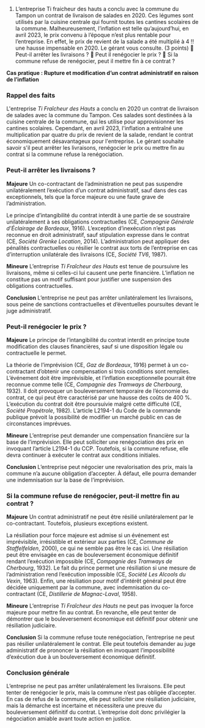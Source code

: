 1. L’entreprise Ti fraicheur des hauts a conclu avec la commune du Tampon un contrat de livraison de
salades en 2020. Ces légumes sont utilisés par la cuisine centrale qui fournit toutes les cantines
scolaires de la commune. Malheureusement, l’inflation est telle qu’aujourd’hui, en avril 2023, le
prix convenu à l’époque n’est plus rentable pour l’entreprise. En effet, le prix de revient de la salade
a été multiplié à 4 !! une hausse impensable en 2020. Le gérant vous consulte. (3 points)
 Peut-il arrêter les livraisons ?
 Peut il renégocier le prix ?
 Si la commune refuse de renégocier, peut il mettre fin à ce contrat ?

**Cas pratique : Rupture et modification d’un contrat administratif en raison de l’inflation**

### **Rappel des faits**

L'entreprise _Ti Fraîcheur des Hauts_ a conclu en 2020 un contrat de livraison de salades avec la commune du Tampon. Ces salades sont destinées à la cuisine centrale de la commune, qui les utilise pour approvisionner les cantines scolaires. Cependant, en avril 2023, l'inflation a entraîné une multiplication par quatre du prix de revient de la salade, rendant le contrat économiquement désavantageux pour l'entreprise. Le gérant souhaite savoir s'il peut arrêter les livraisons, renégocier le prix ou mettre fin au contrat si la commune refuse la renégociation.

### **Peut-il arrêter les livraisons ?**

**Majeure** Un co-contractant de l’administration ne peut pas suspendre unilatéralement l’exécution d’un contrat administratif, sauf dans des cas exceptionnels, tels que la force majeure ou une faute grave de l’administration.

Le principe d’intangibilité du contrat interdit à une partie de se soustraire unilatéralement à ses obligations contractuelles (CE, _Compagnie Générale d’Éclairage de Bordeaux_, 1916). L’exception d’inexécution n’est pas reconnue en droit administratif, sauf stipulation expresse dans le contrat (CE, _Société Grenke Location_, 2014). L’administration peut appliquer des pénalités contractuelles ou résilier le contrat aux torts de l’entreprise en cas d’interruption unilatérale des livraisons (CE, _Société TV6_, 1987).

**Mineure** L’entreprise _Ti Fraîcheur des Hauts_ est tenue de poursuivre les livraisons, même si celles-ci lui causent une perte financière. L’inflation ne constitue pas un motif suffisant pour justifier une suspension des obligations contractuelles.

**Conclusion** L’entreprise ne peut pas arrêter unilatéralement les livraisons, sous peine de sanctions contractuelles et d’éventuelles poursuites devant le juge administratif.

### **Peut-il renégocier le prix ?**

**Majeure** Le principe de l’intangibilité du contrat interdit en principe toute modification des clauses financières, sauf si une disposition légale ou contractuelle le permet.

La théorie de l’imprévision (CE, _Gaz de Bordeaux_, 1916) permet à un co-contractant d’obtenir une compensation si trois conditions sont remplies. L’événement doit être imprévisible, et l’inflation exceptionnelle pourrait être reconnue comme telle (CE, _Compagnie des Tramways de Cherbourg_, 1932). Il doit provoquer un bouleversement temporaire de l’économie du contrat, ce qui peut être caractérisé par une hausse des coûts de 400 %. L’exécution du contrat doit être poursuivie malgré cette difficulté (CE, _Société Propétrole_, 1982). L’article L2194-1 du Code de la commande publique prévoit la possibilité de modifier un marché public en cas de circonstances imprévues.

**Mineure** L’entreprise peut demander une compensation financière sur la base de l’imprévision. Elle peut solliciter une renégociation des prix en invoquant l’article L2194-1 du CCP. Toutefois, si la commune refuse, elle devra continuer à exécuter le contrat aux conditions initiales.

**Conclusion** L’entreprise peut négocier une revalorisation des prix, mais la commune n’a aucune obligation d’accepter. À défaut, elle pourra demander une indemnisation sur la base de l’imprévision.

### **Si la commune refuse de renégocier, peut-il mettre fin au contrat ?**

**Majeure** Un contrat administratif ne peut être résilié unilatéralement par le co-contractant. Toutefois, plusieurs exceptions existent.

La résiliation pour force majeure est admise si un événement est imprévisible, irrésistible et extérieur aux parties (CE, _Commune de Staffelfelden_, 2000), ce qui ne semble pas être le cas ici. Une résiliation peut être envisagée en cas de bouleversement économique définitif rendant l’exécution impossible (CE, _Compagnie des Tramways de Cherbourg_, 1932). Le fait du prince permet une résiliation si une mesure de l’administration rend l’exécution impossible (CE, _Société Les Alcools du Vexin_, 1963). Enfin, une résiliation pour motif d’intérêt général peut être décidée uniquement par la commune, avec indemnisation du co-contractant (CE, _Distillerie de Magnac-Laval_, 1958).

**Mineure** L’entreprise _Ti Fraîcheur des Hauts_ ne peut pas invoquer la force majeure pour mettre fin au contrat. En revanche, elle peut tenter de démontrer que le bouleversement économique est définitif pour obtenir une résiliation judiciaire.

**Conclusion** Si la commune refuse toute renégociation, l’entreprise ne peut pas résilier unilatéralement le contrat. Elle peut toutefois demander au juge administratif de prononcer la résiliation en invoquant l’impossibilité d’exécution due à un bouleversement économique définitif.

### **Conclusion générale**

L’entreprise ne peut pas arrêter unilatéralement les livraisons. Elle peut tenter de renégocier le prix, mais la commune n’est pas obligée d’accepter. En cas de refus de la commune, elle peut solliciter une résiliation judiciaire, mais la démarche est incertaine et nécessitera une preuve du bouleversement définitif du contrat. L’entreprise doit donc privilégier la négociation amiable avant toute action en justice.